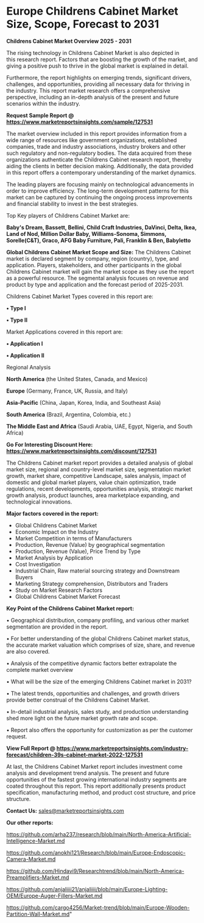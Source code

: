 # Europe Childrens Cabinet Market Size, Scope, Forecast to 2031

<Strong> Childrens Cabinet Market Overview 2025 - 2031</strong>

The rising technology in Childrens Cabinet Market is also depicted in this research report. Factors that are boosting the growth of the market, and giving a positive push to thrive in the global market is explained in detail.

Furthermore, the report highlights on emerging trends, significant drivers, challenges, and opportunities, providing all necessary data for thriving in the industry. This report market research offers a comprehensive perspective, including an in-depth analysis of the present and future scenarios within the industry.

<strong>Request Sample Report @ <a href=https://www.marketreportsinsights.com/sample/127531>https://www.marketreportsinsights.com/sample/127531</a></strong>

The market overview included in this report provides information from a wide range of resources like government organizations, established companies, trade and industry associations, industry brokers and other such regulatory and non-regulatory bodies. The data acquired from these organizations authenticate the Childrens Cabinet research report, thereby aiding the clients in better decision making. Additionally, the data provided in this report offers a contemporary understanding of the market dynamics.

The leading players are focusing mainly on technological advancements in order to improve efficiency. The long-term development patterns for this market can be captured by continuing the ongoing process improvements and financial stability to invest in the best strategies.

Top Key players of Childrens Cabinet Market are:

<strong>Baby's Dream, Bassett, Bellini, Child Craft Industries, DaVinci, Delta, Ikea, Land of Nod, Million Dollar Baby, Williams-Sonoma, Simmons, Sorelle(C&T), Graco, AFG Baby Furniture, Pali, Franklin & Ben, Babyletto</strong>

<strong><b>Global Childrens Cabinet Market Scope and Size:</b></strong>
The Childrens Cabinet market is declared segment by company, region (country), type, and application. Players, stakeholders, and other participants in the global Childrens Cabinet market will gain the market scope as they use the report as a powerful resource. The segmental analysis focuses on revenue and product by type and application and the forecast period of 2025-2031.

Childrens Cabinet Market Types covered in this report are:

<strong>• Type I

• Type II</strong>

Market Applications covered in this report are:

<strong>• Application I

• Application II</strong> 

Regional Analysis

<strong>North America</strong> (the United States, Canada, and Mexico)

<strong>Europe</strong> (Germany, France, UK, Russia, and Italy)

<strong>Asia-Pacific</strong> (China, Japan, Korea, India, and Southeast Asia)

<strong>South America</strong> (Brazil, Argentina, Colombia, etc.)

<strong>The Middle East and Africa</strong> (Saudi Arabia, UAE, Egypt, Nigeria, and South Africa)

<strong>Go For Interesting Discount Here: <a href=https://www.marketreportsinsights.com/discount/127531>https://www.marketreportsinsights.com/discount/127531</a></strong>

The Childrens Cabinet market report provides a detailed analysis of global market size, regional and country-level market size, segmentation market growth, market share, competitive Landscape, sales analysis, impact of domestic and global market players, value chain optimization, trade regulations, recent developments, opportunities analysis, strategic market growth analysis, product launches, area marketplace expanding, and technological innovations.

<strong><b>Major factors covered in the report:</b></strong>
<ul>
  <li>Global Childrens Cabinet Market </li>
  <li>Economic Impact on the Industry</li>
  <li>Market Competition in terms of Manufacturers</li>
  <li>Production, Revenue (Value) by geographical segmentation</li>
  <li>Production, Revenue (Value), Price Trend by Type</li>
  <li>Market Analysis by Application</li>
  <li>Cost Investigation</li>
  <li>Industrial Chain, Raw material sourcing strategy and Downstream Buyers</li>
  <li>Marketing Strategy comprehension, Distributors and Traders</li>
  <li>Study on Market Research Factors</li>
  <li>Global Childrens Cabinet Market Forecast</li>
</ul>

<strong><b>Key Point of the Childrens Cabinet Market report:</b></strong>

• Geographical distribution, company profiling, and various other market segmentation are provided in the report.

• For better understanding of the global Childrens Cabinet market status, the accurate market valuation which comprises of size, share, and revenue are also covered.

• Analysis of the competitive dynamic factors better extrapolate the complete market overview

• What will be the size of the emerging Childrens Cabinet market in 2031?

• The latest trends, opportunities and challenges, and growth drivers provide better construal of the Childrens Cabinet Market.

• In-detail industrial analysis, sales study, and production understanding shed more light on the future market growth rate and scope.

• Report also offers the opportunity for customization as per the customer request.

<strong><b>View Full Report @ <a href=https://www.marketreportsinsights.com/industry-forecast/children-39s-cabinet-market-2022-127531>https://www.marketreportsinsights.com/industry-forecast/children-39s-cabinet-market-2022-127531</a></b></strong>


At last, the Childrens Cabinet Market report includes investment come analysis and development trend analysis. The present and future opportunities of the fastest growing international industry segments are coated throughout this report. This report additionally presents product specification, manufacturing method, and product cost structure, and price structure.

<strong>Contact Us:</strong>
sales@marketreportsinsights.com

<strong>Our other reports:</strong>

<a href=https://github.com/arha237/research/blob/main/North-America-Artificial-Intelligence-Market.md>https://github.com/arha237/research/blob/main/North-America-Artificial-Intelligence-Market.md</a>

<a href=https://github.com/anokhi121/Research/blob/main/Europe-Endoscopic-Camera-Market.md>https://github.com/anokhi121/Research/blob/main/Europe-Endoscopic-Camera-Market.md</a>

<a href=https://github.com/Hindavi9/Researchtrend/blob/main/North-America-Preamplifiers-Market.md>https://github.com/Hindavi9/Researchtrend/blob/main/North-America-Preamplifiers-Market.md</a>

<a href=https://github.com/anjaliiii21/anjaliiii/blob/main/Europe-Lighting-OEM/Europe-Auger-Fillers-Market.md>https://github.com/anjaliiii21/anjaliiii/blob/main/Europe-Lighting-OEM/Europe-Auger-Fillers-Market.md</a>

<a href=https://github.com/cargo4256/Market-trend/blob/main/Europe-Wooden-Partition-Wall-Market.md>https://github.com/cargo4256/Market-trend/blob/main/Europe-Wooden-Partition-Wall-Market.md</a>"
